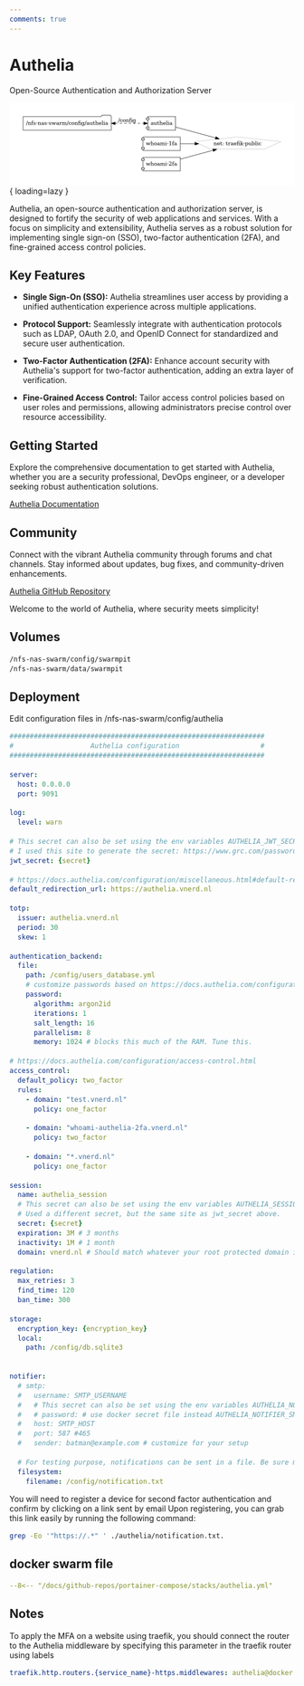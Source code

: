 ```yaml
---
comments: true
---
```


# Authelia

Open-Source Authentication and Authorization Server

![authelia diagram](../assets/diagrams/authelia.png){ loading=lazy }

Authelia, an open-source authentication and authorization server, is designed to fortify the security of web applications and services. With a focus on simplicity and extensibility, Authelia serves as a robust solution for implementing single sign-on (SSO), two-factor authentication (2FA), and fine-grained access control policies.

## Key Features

- **Single Sign-On (SSO):** Authelia streamlines user access by providing a unified authentication experience across multiple applications.

- **Protocol Support:** Seamlessly integrate with authentication protocols such as LDAP, OAuth 2.0, and OpenID Connect for standardized and secure user authentication.

- **Two-Factor Authentication (2FA):** Enhance account security with Authelia's support for two-factor authentication, adding an extra layer of verification.

- **Fine-Grained Access Control:** Tailor access control policies based on user roles and permissions, allowing administrators precise control over resource accessibility.

## Getting Started

Explore the comprehensive documentation to get started with Authelia, whether you are a security professional, DevOps engineer, or a developer seeking robust authentication solutions.

[Authelia Documentation](https://docs.authelia.com/)

## Community

Connect with the vibrant Authelia community through forums and chat channels. Stay informed about updates, bug fixes, and community-driven enhancements.

[Authelia GitHub Repository](https://github.com/authelia/authelia)

Welcome to the world of Authelia, where security meets simplicity!


## Volumes
```bash
/nfs-nas-swarm/config/swarmpit
/nfs-nas-swarm/data/swarmpit
```

## Deployment

Edit configuration files in /nfs-nas-swarm/config/authelia
```yaml
###############################################################
#                   Authelia configuration                    #
###############################################################

server:
  host: 0.0.0.0
  port: 9091

log:
  level: warn

# This secret can also be set using the env variables AUTHELIA_JWT_SECRET_FILE
# I used this site to generate the secret: https://www.grc.com/passwords.htm
jwt_secret: {secret}

# https://docs.authelia.com/configuration/miscellaneous.html#default-redirection-url
default_redirection_url: https://authelia.vnerd.nl

totp:
  issuer: authelia.vnerd.nl
  period: 30
  skew: 1

authentication_backend:
  file:
    path: /config/users_database.yml
    # customize passwords based on https://docs.authelia.com/configuration/authentication/file.html
    password:
      algorithm: argon2id
      iterations: 1
      salt_length: 16
      parallelism: 8
      memory: 1024 # blocks this much of the RAM. Tune this.

# https://docs.authelia.com/configuration/access-control.html
access_control:
  default_policy: two_factor
  rules:
    - domain: "test.vnerd.nl"
      policy: one_factor

    - domain: "whoami-authelia-2fa.vnerd.nl"
      policy: two_factor

    - domain: "*.vnerd.nl"
      policy: one_factor

session:
  name: authelia_session
  # This secret can also be set using the env variables AUTHELIA_SESSION_SECRET_FILE
  # Used a different secret, but the same site as jwt_secret above.
  secret: {secret}
  expiration: 3M # 3 months
  inactivity: 1M # 1 month
  domain: vnerd.nl # Should match whatever your root protected domain is

regulation:
  max_retries: 3
  find_time: 120
  ban_time: 300

storage:
  encryption_key: {encryption_key}
  local:
    path: /config/db.sqlite3


notifier:
  # smtp:
  #   username: SMTP_USERNAME
  #   # This secret can also be set using the env variables AUTHELIA_NOTIFIER_SMTP_PASSWORD_FILE
  #   # password: # use docker secret file instead AUTHELIA_NOTIFIER_SMTP_PASSWORD_FILE
  #   host: SMTP_HOST
  #   port: 587 #465
  #   sender: batman@example.com # customize for your setup

  # For testing purpose, notifications can be sent in a file. Be sure map the volume in docker-compose.
  filesystem:
    filename: /config/notification.txt

```

You will need to register a device for second factor authentication and confirm by clicking on a link sent by email
Upon registering, you can grab this link easily by running the following command:

```bash
grep -Eo '"https://.*" ' ./authelia/notification.txt.
```

## docker swarm file

``` yaml linenums="1" 
--8<-- "/docs/github-repos/portainer-compose/stacks/authelia.yml"
```

## Notes
To apply the MFA on a website using traefik, you should connect the router to the Authelia middleware by specifying this parameter in the traefik router using labels
```yaml
traefik.http.routers.{service_name}-https.middlewares: authelia@docker
```